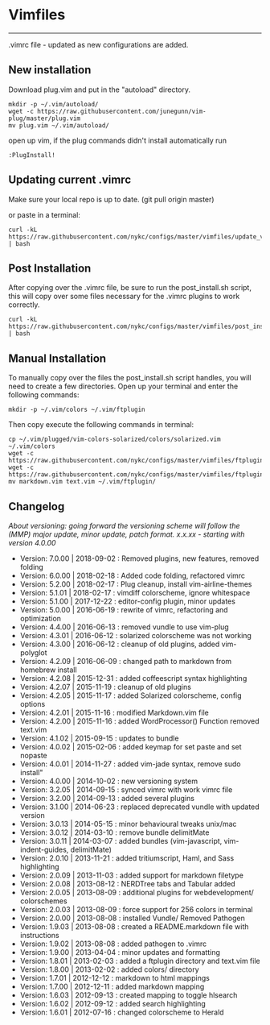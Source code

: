 # Vimfiles
---
.vimrc file - updated as new configurations are added.

## New installation

Download plug.vim and put in the "autoload" directory.

    mkdir -p ~/.vim/autoload/
    wget -c https://raw.githubusercontent.com/junegunn/vim-plug/master/plug.vim
    mv plug.vim ~/.vim/autoload/

open up vim, if the plug commands didn't install automatically run

    :PlugInstall!

## Updating current .vimrc
Make sure your local repo is up to date. (git pull origin master)

or paste in a terminal:

    curl -kL https://raw.githubusercontent.com/nykc/configs/master/vimfiles/update_vimrc.sh | bash

## Post Installation
After copying over the .vimrc file, be sure to run the post_install.sh script,
this will copy over some files necessary for the .vimrc plugins to work correctly.

    curl -kL https://raw.githubusercontent.com/nykc/configs/master/vimfiles/post_install.sh | bash

## Manual Installation
To manually copy over the files the post_install.sh script handles, you will need to create
a few directories. Open up your terminal and enter the following commands:

    mkdir -p ~/.vim/colors ~/.vim/ftplugin

Then copy execute the following commands in terminal:

    cp ~/.vim/plugged/vim-colors-solarized/colors/solarized.vim ~/.vim/colors
    wget -c https://raw.githubusercontent.com/nykc/configs/master/vimfiles/ftplugin/markdown.vim
    wget -c https://raw.githubusercontent.com/nykc/configs/master/vimfiles/ftplugin/text.vim
    mv markdown.vim text.vim ~/.vim/ftplugin/ 


## Changelog

*About versioning: going forward the versioning scheme will follow the (MMP)
major update, minor update, patch format. x.x.xx - starting with version 4.0.00*

- Version: 7.0.00 | 2018-09-02 : Removed plugins, new features, removed folding
- Version: 6.0.00 | 2018-02-18 : Added code folding, refactored vimrc
- Version: 5.2.00 | 2018-02-17 : Plug cleanup, install vim-airline-themes
- Version: 5.1.01 | 2018-02-17 : vimdiff colorscheme, ignore whitespace
- Version: 5.1.00 | 2017-12-22 : editor-config plugin, minor updates
- Version: 5.0.00 | 2016-06-19 : rewrite of vimrc, refactoring and optimization
- Version: 4.4.00 | 2016-06-13 : removed vundle to use vim-plug
- Version: 4.3.01 | 2016-06-12 : solarized colorscheme was not working
- Version: 4.3.00 | 2016-06-12 : cleanup of old plugins, added vim-polyglot
- Version: 4.2.09 | 2016-06-09 : changed path to markdown from homebrew install
- Version: 4.2.08 | 2015-12-31 : added coffeescript syntax highlighting
- Version: 4.2.07 | 2015-11-19 : cleanup of old plugins 
- Version: 4.2.05 | 2015-11-17 : added Solarized colorscheme, config options
- Version: 4.2.01 | 2015-11-16 : modified Markdown.vim file
- Version: 4.2.00 | 2015-11-16 : added WordProcessor() Function removed text.vim
- Version: 4.1.02 | 2015-09-15 : updates to bundle
- Version: 4.0.02 | 2015-02-06 : added keymap for set paste and set nopaste
- Version: 4.0.01 | 2014-11-27 : added vim-jade syntax, remove sudo install"
- Version: 4.0.00 | 2014-10-02 : new versioning system
- Version: 3.2.05 | 2014-09-15 : synced vimrc with work vimrc file
- Version: 3.2.00 | 2014-09-13 : added several plugins
- Version: 3.1.00 | 2014-06-23 : replaced deprecated vundle with updated version
- Version: 3.0.13 | 2014-05-15 : minor behavioural tweaks unix/mac
- Version: 3.0.12 | 2014-03-10 : remove bundle delimitMate
- Version: 3.0.11 | 2014-03-07 : added bundles (vim-javascript, vim-indent-guides, delimitMate)
- Version: 2.0.10 | 2013-11-21 : added tritiumscript, Haml, and Sass highlighting
- Version: 2.0.09 | 2013-11-03 : added support for markdown filetype
- Version: 2.0.08 | 2013-08-12 : NERDTree tabs and Tabular added
- Version: 2.0.05 | 2013-08-09 : additional plugins for webdevelopment/ colorschemes
- Version: 2.0.03 | 2013-08-09 : force support for 256 colors in terminal
- Version: 2.0.00 | 2013-08-08 : installed Vundle/ Removed Pathogen
- Version: 1.9.03 | 2013-08-08 : created a README.markdown file with instructions
- Version: 1.9.02 | 2013-08-08 : added pathogen to .vimrc
- Version: 1.9.00 | 2013-04-04 : minor updates and formatting
- Version: 1.8.01 | 2013-02-03 : added a ftplugin directory and text.vim file
- Version: 1.8.00 | 2013-02-02 : added colors/ directory
- Version: 1.7.01 | 2012-12-12 : markdown to html mappings
- Version: 1.7.00 | 2012-12-11 : added markdown mapping
- Version: 1.6.03 | 2012-09-13 : created mapping to toggle hlsearch
- Version: 1.6.02 | 2012-09-12 : added search highlighting
- Version: 1.6.01 | 2012-07-16 : changed colorscheme to Herald
